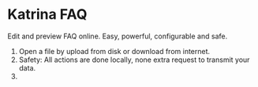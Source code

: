 # Katrina FAQ

Edit and preview FAQ online. Easy, powerful, configurable and safe.

1. Open a file by upload from disk or download from internet.
2. Safety: All actions are done locally, none extra request to transmit your data.
3. 
